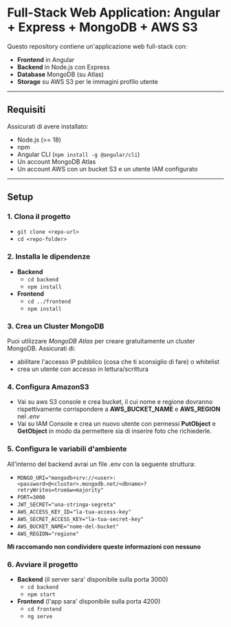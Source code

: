 # Full-Stack Web Application: Angular + Express + MongoDB + AWS S3

Questo repository contiene un'applicazione web full-stack con:

- **Frontend** in Angular
- **Backend** in Node.js con Express
- **Database** MongoDB (su Atlas)
- **Storage** su AWS S3 per le immagini profilo utente

---


## Requisiti

Assicurati di avere installato:

- Node.js (>= 18)
- npm
- Angular CLI (`npm install -g @angular/cli`)
- Un account MongoDB Atlas
- Un account AWS con un bucket S3 e un utente IAM configurato

---

## Setup
### 1. Clona il progetto
- `git clone <repo-url>`
- `cd <repo-folder>`

### 2. Installa le dipendenze
- **Backend**
    - `cd backend`
    - `npm install`
- **Frontend**
    - `cd ../frontend`
    - `npm install`

### 3. Crea un Cluster MongoDB
Puoi utilizzare *MongoDB Atlas* per creare gratuitamente un cluster MongoDB. 
Assicurati di:
- abilitare l'accesso IP pubblico (cosa che ti sconsiglio di fare) o whitelist
- crea un utente con accesso in lettura/scrittura

### 4. Configura AmazonS3
- Vai su aws S3 console e crea bucket, il cui nome e regione dovranno rispettivamente corrispondere a       **AWS_BUCKET_NAME** e **AWS_REGION** nel *.env*
- Vai su IAM Console e crea un nuovo utente con permessi **PutObject** e **GetObject** in modo da permettere sia di inserire foto che richiederle.

### 5. Configura le variabili d'ambiente
All'interno del backend avrai un file .env con la seguente struttura:
- `MONGO_URI="mongodb+srv://<user>:<password>@<cluster>.mongodb.net/<dbname>?retryWrites=true&w=majority"`
- `PORT=3000`
- `JWT_SECRET="una-stringa-segreta"`
- `AWS_ACCESS_KEY_ID="la-tua-access-key"`
- `AWS_SECRET_ACCESS_KEY="la-tua-secret-key"`
- `AWS_BUCKET_NAME="nome-del-bucket"`
- `AWS_REGION="regione"`

**Mi raccomando non condividere queste informazioni con nessuno**

### 6. Avviare il progetto
- **Backend** (il server sara' disponibile sulla porta 3000)
    - `cd backend`
    - `npm start`
- **Frontend** (l'app sara' disponibile sulla porta 4200)
    - `cd frontend`
    - `ng serve`

